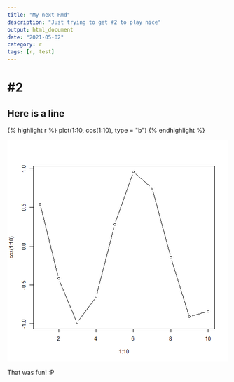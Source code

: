 ```yaml
---
title: "My next Rmd"
description: "Just trying to get #2 to play nice"
output: html_document
date: "2021-05-02"
category: r
tags: [r, test]
---
```


# #2

## Here is a line


{% highlight r %}
plot(1:10, cos(1:10), type = "b")
{% endhighlight %}

![center](/figs/2021-05-03-another/unnamed-chunk-1-1.png)

That was fun! :P
